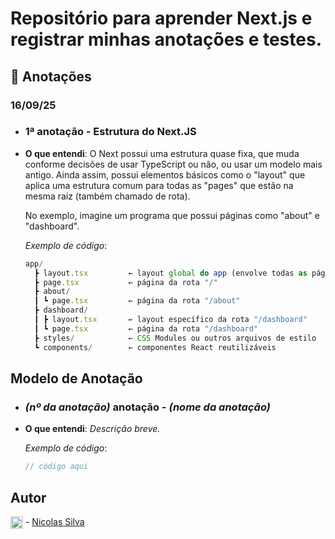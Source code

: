 # Repositório para aprender Next.js e registrar minhas anotações e testes.

## 📝 Anotações

### 16/09/25

- ### 1ª anotação - Estrutura do Next.JS
- **O que entendi**: O Next possui uma estrutura quase fixa, que muda conforme decisões de usar TypeScript ou não, ou usar um modelo mais antigo. Ainda assim, possui elementos básicos como o "layout" que aplica uma estrutura comum para todas as "pages" que estão na mesma raíz (também chamado de rota).

    No exemplo, imagine um programa que possui páginas como "about" e "dashboard".
    
     *Exemplo de código*:
  ```javascript
  app/
    ┣ layout.tsx         ← layout global do app (envolve todas as páginas)
    ┣ page.tsx           ← página da rota "/"
    ┣ about/
    ┃ ┗ page.tsx         ← página da rota "/about"
    ┣ dashboard/
    ┃ ┣ layout.tsx       ← layout específico da rota "/dashboard"
    ┃ ┗ page.tsx         ← página da rota "/dashboard"
    ┣ styles/            ← CSS Modules ou outros arquivos de estilo
    ┗ components/        ← componentes React reutilizáveis
  ```

## Modelo de Anotação

- ### *(nº da anotação)* anotação - *(nome da anotação)*
- **O que entendi**: *Descrição breve.*

  *Exemplo de código*:
  ```javascript
  // código aqui
  ```

## Autor

<img src="https://img.icons8.com/color/48/000000/linkedin.png" width="20" td align="center"/> - [Nicolas Silva](https://www.linkedin.com/in/nicolas-silva-b53b16327/)